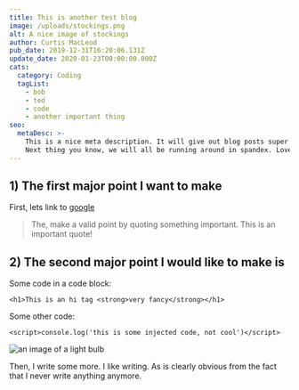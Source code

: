 ```yaml
---
title: This is another test blog
image: /uploads/stockings.png
alt: A nice image of stockings
author: Curtis MacLeod
pub_date: 2019-12-31T16:20:06.131Z
update_date: 2020-01-23T00:00:00.000Z
cats:
  category: Coding
  tagList:
    - bob
    - ted
    - code
    - another important thing
seo:
  metaDesc: >-
    This is a nice meta description. It will give out blog posts super powers.
    Next thing you know, we will all be running around in spandex. Lovely.
---
```

## 1) The first major point I want to make

First, lets link to [google](https://google.com)

> The, make a valid point by quoting something important. This is an important quote!

## 2) The second major point I would like to make is

Some code in a code block:

```
<h1>This is an hi tag <strong>very fancy</strong></h1>
```

Some other code:

`<script>console.log('this is some injected code, not cool')</script>`

![an image of a light bulb](/uploads/bulb.png "An image I put in the middle of my post")

Then, I write some more. I like writing. As is clearly obvious from the fact that I never write anything anymore.
